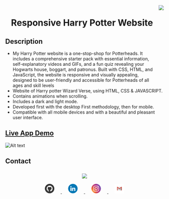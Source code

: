 <img src="https://github.com/Akshatjalan/HarrypotterWebsite-akshat/blob/master/assets/img/fac.png" height="250px" align="right"/>

<h1 align="center">Responsive Harry Potter Website</h1>

## Description

- My Harry Potter website is a one-stop-shop for Potterheads. It includes a comprehensive starter pack with essential information, self-explanatory videos and GIFs, and a fun quiz revealing your Hogwarts house, boggart, and patronus. Built with CSS, HTML, and JavaScript, the website is responsive and visually appealing, designed to be user-friendly and accessible for Potterheads of all ages and skill levels
- Website of Harry potter Wizard Verse, using HTML, CSS & JAVASCRIPT.
- Contains animations when scrolling.
- Includes a dark and light mode.
- Developed first with the desktop First methodology, then for mobile.
- Compatible with all mobile devices and with a beautiful and pleasant user interface.

## [Live App Demo](https://akshatjalan.github.io/HarrypotterWebsite-akshat/)

![Alt text](https://github.com/Akshatjalan/HarrypotterWebsite-akshat/blob/master/assets/img/website.png?raw=true "Main Page")

## Contact

 <h3 align="center">
  <img src="https://github.com/Akshatjalan/HarrypotterWebsite-akshat/blob/master/assets/img/signature.png" height="100px" align="center"/>
</h3>
  <p align="center">

  <a href="https://github.com/Akshatjalan">
    <img src="https://github.com/Akshatjalan/akshat/blob/master/Color/Github.svg" width="30" height="30" hspace="20">
  </a>

  <a href="https://www.linkedin.com/in/akshat-jalan/">
    <img src="https://github.com/Akshatjalan/akshat/blob/master/Color/LinkedIN.svg" width="30" height="30" hspace="20">
  </a>

  <a href="https://www.instagram.com/akshatxjalan/">
    <img src="https://github.com/Akshatjalan/akshat/blob/master/Color/Instagram.svg" width="30" height="30" hspace="20">
  </a>
    <a href="mailto:jalanakshat2@gmail.com">
    <img src="https://github.com/Akshatjalan/akshat/blob/master/Color/Gmail.svg"  width="30" height="30" hspace="20">
  </a>

</p>
